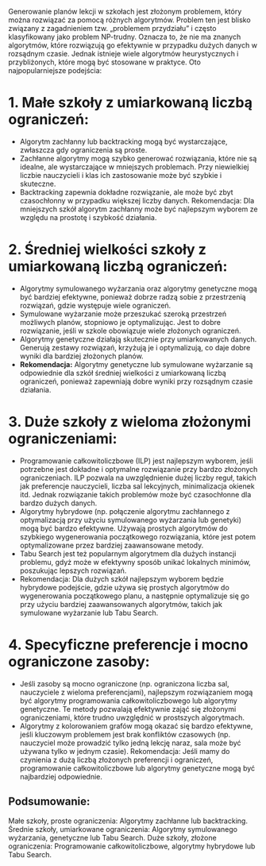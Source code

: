 Generowanie planów lekcji w szkołach jest złożonym problemem, który można rozwiązać za pomocą różnych algorytmów. Problem ten jest blisko związany z zagadnieniem tzw. „problemem przydziału” i często klasyfikowany jako problem NP-trudny. Oznacza to, że nie ma znanych algorytmów, które rozwiązują go efektywnie w przypadku dużych danych w rozsądnym czasie. Jednak istnieje wiele algorytmów heurystycznych i przybliżonych, które mogą być stosowane w praktyce. Oto najpopularniejsze podejścia:

# 1. Małe szkoły z umiarkowaną liczbą ograniczeń:
- Algorytm zachłanny lub backtracking mogą być wystarczające, zwłaszcza gdy ograniczenia są proste.
- Zachłanne algorytmy mogą szybko generować rozwiązania, które nie są idealne, ale wystarczające w mniejszych problemach. Przy niewielkiej liczbie nauczycieli i klas ich zastosowanie może być szybkie i skuteczne.
- Backtracking zapewnia dokładne rozwiązanie, ale może być zbyt czasochłonny w przypadku większej liczby danych.
Rekomendacja: Dla mniejszych szkół algorytm zachłanny może być najlepszym wyborem ze względu na prostotę i szybkość działania.

# 2. Średniej wielkości szkoły z umiarkowaną liczbą ograniczeń:
- Algorytmy symulowanego wyżarzania oraz algorytmy genetyczne mogą być bardziej efektywne, ponieważ dobrze radzą sobie z przestrzenią rozwiązań, gdzie występuje wiele ograniczeń.
- Symulowane wyżarzanie może przeszukać szeroką przestrzeń możliwych planów, stopniowo je optymalizując. Jest to dobre rozwiązanie, jeśli w szkole obowiązuje wiele złożonych ograniczeń.
- Algorytmy genetyczne działają skutecznie przy umiarkowanych danych. Generują zestawy rozwiązań, krzyżują je i optymalizują, co daje dobre wyniki dla bardziej złożonych planów.
- <b>Rekomendacja:</b> Algorytmy genetyczne lub symulowane wyżarzanie są odpowiednie dla szkół średniej wielkości z umiarkowaną liczbą ograniczeń, ponieważ zapewniają dobre wyniki przy rozsądnym czasie działania.

# 3. Duże szkoły z wieloma złożonymi ograniczeniami:
- Programowanie całkowitoliczbowe (ILP) jest najlepszym wyborem, jeśli potrzebne jest dokładne i optymalne rozwiązanie przy bardzo złożonych ograniczeniach. ILP pozwala na uwzględnienie dużej liczby reguł, takich jak preferencje nauczycieli, liczba sal lekcyjnych, minimalizacja okienek itd. Jednak rozwiązanie takich problemów może być czasochłonne dla bardzo dużych danych.
- Algorytmy hybrydowe (np. połączenie algorytmu zachłannego z optymalizacją przy użyciu symulowanego wyżarzania lub genetyki) mogą być bardzo efektywne. Używają prostych algorytmów do szybkiego wygenerowania początkowego rozwiązania, które jest potem optymalizowane przez bardziej zaawansowane metody.
- Tabu Search jest też popularnym algorytmem dla dużych instancji problemu, gdyż może w efektywny sposób unikać lokalnych minimów, poszukując lepszych rozwiązań.
- Rekomendacja: Dla dużych szkół najlepszym wyborem będzie hybrydowe podejście, gdzie używa się prostych algorytmów do wygenerowania początkowego planu, a następnie optymalizuje się go przy użyciu bardziej zaawansowanych algorytmów, takich jak symulowane wyżarzanie lub Tabu Search.

# 4. Specyficzne preferencje i mocno ograniczone zasoby:
- Jeśli zasoby są mocno ograniczone (np. ograniczona liczba sal, nauczyciele z wieloma preferencjami), najlepszym rozwiązaniem mogą być algorytmy programowania całkowitoliczbowego lub algorytmy genetyczne. Te metody pozwalają efektywnie zająć się złożonymi ograniczeniami, które trudno uwzględnić w prostszych algorytmach.
- Algorytmy z kolorowaniem grafów mogą okazać się bardzo efektywne, jeśli kluczowym problemem jest brak konfliktów czasowych (np. nauczyciel może prowadzić tylko jedną lekcję naraz, sala może być używana tylko w jednym czasie).
Rekomendacja: Jeśli mamy do czynienia z dużą liczbą złożonych preferencji i ograniczeń, programowanie całkowitoliczbowe lub algorytmy genetyczne mogą być najbardziej odpowiednie.

## Podsumowanie:
Małe szkoły, proste ograniczenia: Algorytmy zachłanne lub backtracking.
Średnie szkoły, umiarkowane ograniczenia: Algorytmy symulowanego wyżarzania, genetyczne lub Tabu Search.
Duże szkoły, złożone ograniczenia: Programowanie całkowitoliczbowe, algorytmy hybrydowe lub Tabu Search.
